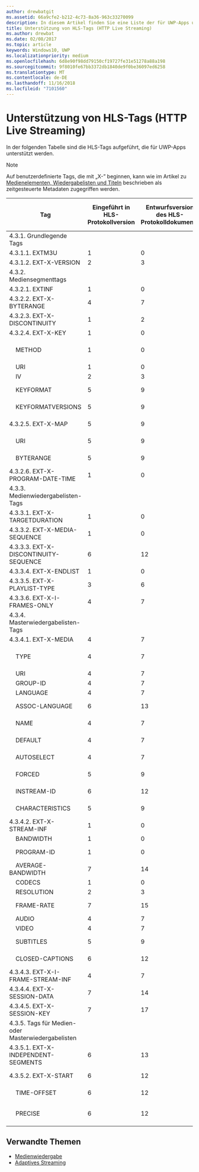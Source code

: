```yaml
---
author: drewbatgit
ms.assetid: 66a9cfe2-b212-4c73-8a36-963c33270099
description: In diesem Artikel finden Sie eine Liste der für UWP-Apps unterstützten Tags für das HLS-Protokoll (HTTP Live Streaming).
title: Unterstützung von HLS-Tags (HTTP Live Streaming)
ms.author: drewbat
ms.date: 02/08/2017
ms.topic: article
keywords: Windows10, UWP
ms.localizationpriority: medium
ms.openlocfilehash: 6d8e90f98dd79150cf19727fe31e51278a88a198
ms.sourcegitcommit: 9f8010fe67bb3372db1840de9f0be36097ed6258
ms.translationtype: MT
ms.contentlocale: de-DE
ms.lasthandoff: 11/16/2018
ms.locfileid: "7101560"
---
```

# <a name="http-live-streaming-hls-tag-support"></a>Unterstützung von HLS-Tags (HTTP Live Streaming)
In der folgenden Tabelle sind die HLS-Tags aufgeführt, die für UWP-Apps unterstützt werden.

> [!NOTE] 
> Auf benutzerdefinierte Tags, die mit „X-” beginnen, kann wie im Artikel zu [Medienelementen, Wiedergabelisten und Titeln](media-playback-with-mediasource.md) beschrieben als zeitgesteuerte Metadaten zugegriffen werden.

|Tag |Eingeführt in HLS-Protokollversion|Entwurfsversion des HLS-Protokolldokuments|Erforderlich auf dem Client|Juliversion von Windows 10|Windows 10, Version 1511|Windows 10, Version 1607 |
|---------------------|-----------|--------------|---------|--------------|-----|-----|
|4.3.1.  Grundlegende Tags                 |             |                   |         |             |     |    |
| 4.3.1.1.  EXTM3U |1|0|ERFORDERLICH|Unterstützt|Unterstützt|Unterstützt|
| 4.3.1.2.  EXT-X-VERSION |2|3|ERFORDERLICH|Unterstützt|Unterstützt|Unterstützt
|4.3.2.  Mediensegmenttags                 |             |                   |         |             |     |    | 
| 4.3.2.1.  EXTINF  |1|0|ERFORDERLICH|Unterstützt|Unterstützt|Unterstützt
| 4.3.2.2.  EXT-X-BYTERANGE |4|7|OPTIONAL|Unterstützt|Unterstützt|Unterstützt|
| 4.3.2.3.  EXT-X-DISCONTINUITY |1|2|OPTIONAL|Unterstützt|Unterstützt|Unterstützt|
| 4.3.2.4.  EXT-X-KEY |1|0|OPTIONAL|Unterstützt|Unterstützt|Unterstützt|
|&nbsp;&nbsp;&nbsp; METHOD|1|0|Attribut|„NONE, AES-128”|„NONE, AES-128”|„NONE, AES-128, SAMPLE-AES”|
|&nbsp;&nbsp;&nbsp; URI|1|0|Attribut|Unterstützt|Unterstützt|Unterstützt|
|&nbsp;&nbsp;&nbsp; IV|2|3|Attribut|Unterstützt|Unterstützt|Unterstützt|
|&nbsp;&nbsp;&nbsp; KEYFORMAT|5|9|Attribut|Nicht unterstützt|Nicht unterstützt|Nicht unterstützt|
|&nbsp;&nbsp;&nbsp; KEYFORMATVERSIONS|5|9|Attribut|Nicht unterstützt|Nicht unterstützt|Nicht unterstützt|
| 4.3.2.5.  EXT-X-MAP |5|9|OPTIONAL|Nicht unterstützt|Nicht unterstützt|Nicht unterstützt|
|&nbsp;&nbsp;&nbsp; URI|5|9|Attribut|Nicht unterstützt|Nicht unterstützt|Nicht unterstützt|
|&nbsp;&nbsp;&nbsp; BYTERANGE|5|9|Attribut|Nicht unterstützt|Nicht unterstützt|Nicht unterstützt|
| 4.3.2.6.  EXT-X-PROGRAM-DATE-TIME |1|0|OPTIONAL|Nicht unterstützt|Nicht unterstützt|Nicht unterstützt|
|4.3.3.  Medienwiedergabelisten-Tags                 |             |                   |         |             |     |    | 
| 4.3.3.1.  EXT-X-TARGETDURATION  |1|0|ERFORDERLICH|Unterstützt|Unterstützt|Unterstützt|
| 4.3.3.2.  EXT-X-MEDIA-SEQUENCE  |1|0|OPTIONAL|Unterstützt|Unterstützt|Unterstützt|
| 4.3.3.3.  EXT-X-DISCONTINUITY-SEQUENCE|6|12|OPTIONAL|Nicht unterstützt|Nicht unterstützt|Nicht unterstützt|
| 4.3.3.4.  EXT-X-ENDLIST |1|0|OPTIONAL|Unterstützt|Unterstützt|Unterstützt|
| 4.3.3.5.  EXT-X-PLAYLIST-TYPE |3|6|OPTIONAL|Unterstützt|Unterstützt|Unterstützt|
| 4.3.3.6.  EXT-X-I-FRAMES-ONLY |4|7|OPTIONAL|Nicht unterstützt|Nicht unterstützt|Nicht unterstützt|
|4.3.4.  Masterwiedergabelisten-Tags                 |             |                   |         |             |     |    |
| 4.3.4.1.  EXT-X-MEDIA |4|7|OPTIONAL|Unterstützt|Unterstützt|Unterstützt|
|&nbsp;&nbsp;&nbsp;  TYPE|4|7|Attribut|„AUDIO, VIDEO”|„AUDIO, VIDEO”|„AUDIO, VIDEO, SUBTITLES”|
|&nbsp;&nbsp;&nbsp;  URI|4|7|Attribut|Unterstützt|Unterstützt|Unterstützt|
|&nbsp;&nbsp;&nbsp;  GROUP-ID|4|7|Attribut|Unterstützt|Unterstützt|Unterstützt|
|&nbsp;&nbsp;&nbsp;  LANGUAGE|4|7|Attribut|Unterstützt|Unterstützt|Unterstützt|
|&nbsp;&nbsp;&nbsp;  ASSOC-LANGUAGE|6|13|Attribut|Nicht unterstützt|Nicht unterstützt|Nicht unterstützt|
|&nbsp;&nbsp;&nbsp;  NAME|4|7|Attribut|Nicht unterstützt|Nicht unterstützt|Unterstützt|
|&nbsp;&nbsp;&nbsp;  DEFAULT|4|7|Attribut|Nicht unterstützt|Nicht unterstützt|Nicht unterstützt|
|&nbsp;&nbsp;&nbsp;  AUTOSELECT|4|7|Attribut|Nicht unterstützt|Nicht unterstützt|Nicht unterstützt|
|&nbsp;&nbsp;&nbsp;  FORCED|5|9|Attribut|Nicht unterstützt|Nicht unterstützt|Nicht unterstützt|
|&nbsp;&nbsp;&nbsp;  INSTREAM-ID|6|12|Attribut|Nicht unterstützt|Nicht unterstützt|Nicht unterstützt|
|&nbsp;&nbsp;&nbsp;  CHARACTERISTICS|5|9|Attribut|Nicht unterstützt|Nicht unterstützt|Nicht unterstützt|
| 4.3.4.2.  EXT-X-STREAM-INF  |1|0|ERFORDERLICH|Unterstützt|Unterstützt|Unterstützt|
|&nbsp;&nbsp;&nbsp;  BANDWIDTH|1|0|Attribut|Unterstützt|Unterstützt|Unterstützt|
|&nbsp;&nbsp;&nbsp;  PROGRAM-ID|1|0|Attribut|Nicht verfügbar|Nicht verfügbar|Nicht verfügbar|
|&nbsp;&nbsp;&nbsp;  AVERAGE-BANDWIDTH|7|14|Attribut|Nicht unterstützt|Nicht unterstützt|Nicht unterstützt|
|&nbsp;&nbsp;&nbsp;  CODECS|1|0|Attribut|Unterstützt|Unterstützt|Unterstützt|
|&nbsp;&nbsp;&nbsp;  RESOLUTION|2|3|Attribut|Unterstützt|Unterstützt|Unterstützt|
|&nbsp;&nbsp;&nbsp;  FRAME-RATE|7|15|Attribut|Nicht verfügbar|Nicht verfügbar|Nicht verfügbar|
|&nbsp;&nbsp;&nbsp;  AUDIO|4|7|Attribut|Unterstützt|Unterstützt|Unterstützt|
|&nbsp;&nbsp;&nbsp;  VIDEO|4|7|Attribut|Unterstützt|Unterstützt|Unterstützt|
|&nbsp;&nbsp;&nbsp;  SUBTITLES|5|9|Attribut|Nicht unterstützt|Nicht unterstützt|Unterstützt|
|&nbsp;&nbsp;&nbsp;  CLOSED-CAPTIONS|6|12|Attribut|Nicht unterstützt|Nicht unterstützt|Nicht unterstützt|
| 4.3.4.3.  EXT-X-I-FRAME-STREAM-INF  |4|7|OPTIONAL|Nicht unterstützt|Nicht unterstützt|Nicht unterstützt|
| 4.3.4.4.  EXT-X-SESSION-DATA  |7|14|OPTIONAL|Nicht unterstützt|Nicht unterstützt|Nicht unterstützt|
| 4.3.4.5.  EXT-X-SESSION-KEY |7|17|OPTIONAL|Nicht unterstützt|Nicht unterstützt|Nicht unterstützt|
|4.3.5.  Tags für Medien- oder Masterwiedergabelisten                  |             |                   |         |             |     |    |
| 4.3.5.1.  EXT-X-INDEPENDENT-SEGMENTS |6|13|OPTIONAL|Nicht unterstützt|Unterstützt|Unterstützt|
| 4.3.5.2.  EXT-X-START  |6|12|OPTIONAL|Nicht unterstützt|Teilweise unterstützt|Teilweise unterstützt|
|&nbsp;&nbsp;&nbsp;  TIME-OFFSET|6|12|Attribut|Nicht unterstützt|Unterstützt|Unterstützt|
|&nbsp;&nbsp;&nbsp;  PRECISE|6|12|Attribut|Nicht unterstützt|„NO“ standardmäßig unterstützt|„NO“ standardmäßig unterstützt|



## <a name="related-topics"></a>Verwandte Themen

* [Medienwiedergabe](media-playback.md)
* [Adaptives Streaming](adaptive-streaming.md)
 

 




